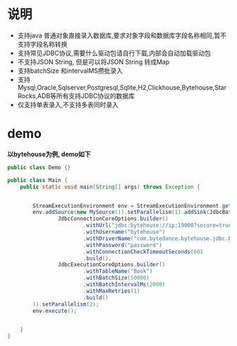 
# 说明 
- 支持java 普通对象直接录入数据库,要求对象字段和数据库字段名称相同,暂不支持字段名称转换
- 支持常见JDBC协议,需要什么驱动包请自行下载,内部会自动加载驱动包
- 不支持JSON String, 但是可以将JSON String 转成Map
- 支持batchSize 和intervalMS攒批录入
- 支持Mysql,Oracle,Sqlserver,Postgresql,Sqlite,H2,Clickhouse,Bytehouse,StarRocks,ADB等所有支持JDBC协议的数据库
- 仅支持单表录入,不支持多表同时录入
# demo
**以bytehouse为例, demo如下**
```java
public class Demo {}

public class Main {
    public static void main(String[] args) throws Exception {


        StreamExecutionEnvironment env = StreamExecutionEnvironment.getExecutionEnvironment();
        env.addSource(new MySource()).setParallelism(1).addSink(JdbcBatchSink.sink(
                JdbcConnectionCoreOptions.builder()
                        .withUrl("jdbc:bytehouse://ip:19000?secure=true&database=库名")
                        .withUsername("bytehouse")
                        .withDriverName("com.bytedance.bytehouse.jdbc.ByteHouseDriver")
                        .withPassword("password")
                        .withConnectionCheckTimeoutSeconds(60)
                        .build(),
                JdbcExecutionCoreOptions.builder()
                        .withTableName("Book")
                        .withBatchSize(50000)
                        .withBatchIntervalMs(2000)
                        .withMaxRetries(1)
                        .build()
        )).setParallelism(2);
        env.execute();


    }
}
```